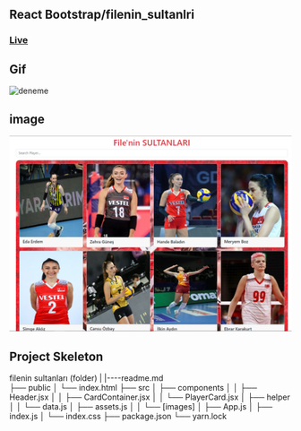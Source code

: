 ## React Bootstrap/filenin_sultanlri

### <a href="https://sparkling-trifle-685296.netlify.app/">Live</a>
## Gif
![deneme](./filenin_sultanları.gif)
## image
<img src="./src/assets/file.png" alt="deneme">

## Project Skeleton

filenin sultanları (folder)
|
|----readme.md         
├── public
│     └── index.html
├── src
│    ├── components
│    │       ├── Header.jsx
│    │       ├── CardContainer.jsx
│    │       └── PlayerCard.jsx
│    ├── helper
│    │       └── data.js
│    ├── assets.js
│    │       └── [images]
│    ├── App.js
│    ├── index.js
│    └── index.css
├── package.json
└── yarn.lock

